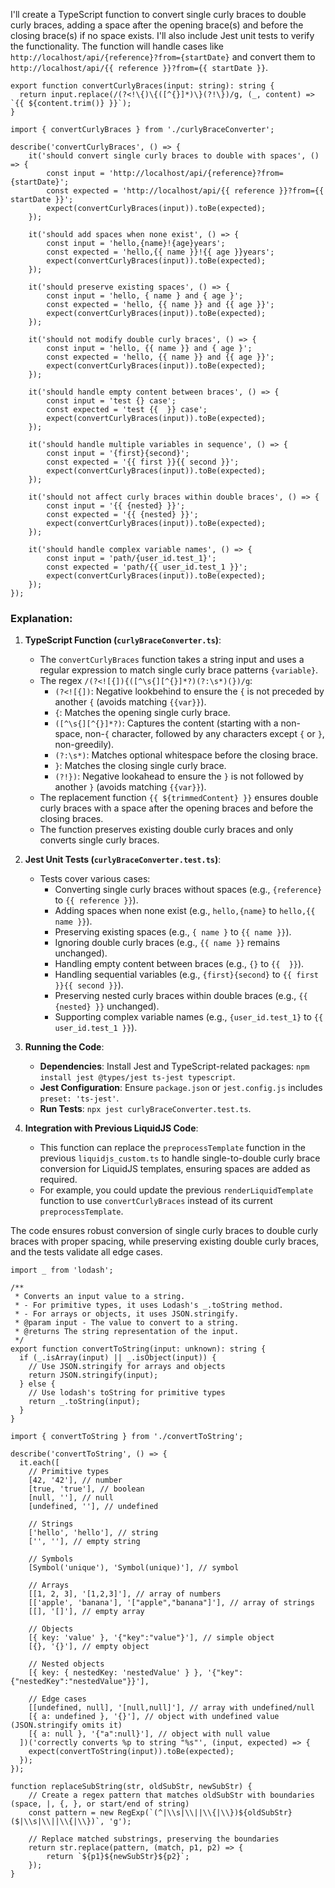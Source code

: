 I'll create a TypeScript function to convert single curly braces to double curly braces, adding a space after the opening brace(s) and before the closing brace(s) if no space exists. I'll also include Jest unit tests to verify the functionality. The function will handle cases like `http://localhost/api/{reference}?from={startDate}` and convert them to `http://localhost/api/{{ reference }}?from={{ startDate }}`.

```
export function convertCurlyBraces(input: string): string {
  return input.replace(/(?<!\{)\{([^{}]*)\}(?!\})/g, (_, content) => `{{ ${content.trim()} }}`);
}
```

```
import { convertCurlyBraces } from './curlyBraceConverter';

describe('convertCurlyBraces', () => {
    it('should convert single curly braces to double with spaces', () => {
        const input = 'http://localhost/api/{reference}?from={startDate}';
        const expected = 'http://localhost/api/{{ reference }}?from={{ startDate }}';
        expect(convertCurlyBraces(input)).toBe(expected);
    });

    it('should add spaces when none exist', () => {
        const input = 'hello,{name}!{age}years';
        const expected = 'hello,{{ name }}!{{ age }}years';
        expect(convertCurlyBraces(input)).toBe(expected);
    });

    it('should preserve existing spaces', () => {
        const input = 'hello, { name } and { age }';
        const expected = 'hello, {{ name }} and {{ age }}';
        expect(convertCurlyBraces(input)).toBe(expected);
    });

    it('should not modify double curly braces', () => {
        const input = 'hello, {{ name }} and { age }';
        const expected = 'hello, {{ name }} and {{ age }}';
        expect(convertCurlyBraces(input)).toBe(expected);
    });

    it('should handle empty content between braces', () => {
        const input = 'test {} case';
        const expected = 'test {{  }} case';
        expect(convertCurlyBraces(input)).toBe(expected);
    });

    it('should handle multiple variables in sequence', () => {
        const input = '{first}{second}';
        const expected = '{{ first }}{{ second }}';
        expect(convertCurlyBraces(input)).toBe(expected);
    });

    it('should not affect curly braces within double braces', () => {
        const input = '{{ {nested} }}';
        const expected = '{{ {nested} }}';
        expect(convertCurlyBraces(input)).toBe(expected);
    });

    it('should handle complex variable names', () => {
        const input = 'path/{user_id.test_1}';
        const expected = 'path/{{ user_id.test_1 }}';
        expect(convertCurlyBraces(input)).toBe(expected);
    });
});
```

### Explanation:
1. **TypeScript Function (`curlyBraceConverter.ts`)**:
   - The `convertCurlyBraces` function takes a string input and uses a regular expression to match single curly brace patterns `{variable}`.
   - The regex `/(?<![{]){([^\s{][^{}]*?)(?:\s*)(})/g`:
     - `(?<![{])`: Negative lookbehind to ensure the `{` is not preceded by another `{` (avoids matching `{{var}}`).
     - `{`: Matches the opening single curly brace.
     - `([^\s{][^{}]*?)`: Captures the content (starting with a non-space, non-`{` character, followed by any characters except `{` or `}`, non-greedily).
     - `(?:\s*)`: Matches optional whitespace before the closing brace.
     - `}`: Matches the closing single curly brace.
     - `(?!})`: Negative lookahead to ensure the `}` is not followed by another `}` (avoids matching `{{var}}`).
   - The replacement function `{{ ${trimmedContent} }}` ensures double curly braces with a space after the opening braces and before the closing braces.
   - The function preserves existing double curly braces and only converts single curly braces.

2. **Jest Unit Tests (`curlyBraceConverter.test.ts`)**:
   - Tests cover various cases:
     - Converting single curly braces without spaces (e.g., `{reference}` to `{{ reference }}`).
     - Adding spaces when none exist (e.g., `hello,{name}` to `hello,{{ name }}`).
     - Preserving existing spaces (e.g., `{ name }` to `{{ name }}`).
     - Ignoring double curly braces (e.g., `{{ name }}` remains unchanged).
     - Handling empty content between braces (e.g., `{}` to `{{  }}`).
     - Handling sequential variables (e.g., `{first}{second}` to `{{ first }}{{ second }}`).
     - Preserving nested curly braces within double braces (e.g., `{{ {nested} }}` unchanged).
     - Supporting complex variable names (e.g., `{user_id.test_1}` to `{{ user_id.test_1 }}`).

3. **Running the Code**:
   - **Dependencies**: Install Jest and TypeScript-related packages: `npm install jest @types/jest ts-jest typescript`.
   - **Jest Configuration**: Ensure `package.json` or `jest.config.js` includes `preset: 'ts-jest'`.
   - **Run Tests**: `npx jest curlyBraceConverter.test.ts`.

4. **Integration with Previous LiquidJS Code**:
   - This function can replace the `preprocessTemplate` function in the previous `liquidjs_custom.ts` to handle single-to-double curly brace conversion for LiquidJS templates, ensuring spaces are added as required.
   - For example, you could update the previous `renderLiquidTemplate` function to use `convertCurlyBraces` instead of its current `preprocessTemplate`.

The code ensures robust conversion of single curly braces to double curly braces with proper spacing, while preserving existing double curly braces, and the tests validate all edge cases.


```
import _ from 'lodash';

/**
 * Converts an input value to a string.
 * - For primitive types, it uses Lodash's _.toString method.
 * - For arrays or objects, it uses JSON.stringify.
 * @param input - The value to convert to a string.
 * @returns The string representation of the input.
 */
export function convertToString(input: unknown): string {
  if (_.isArray(input) || _.isObject(input)) {
    // Use JSON.stringify for arrays and objects
    return JSON.stringify(input);
  } else {
    // Use lodash's toString for primitive types
    return _.toString(input);
  }
}
```

```
import { convertToString } from './convertToString';

describe('convertToString', () => {
  it.each([
    // Primitive types
    [42, '42'], // number
    [true, 'true'], // boolean
    [null, ''], // null
    [undefined, ''], // undefined

    // Strings
    ['hello', 'hello'], // string
    ['', ''], // empty string

    // Symbols
    [Symbol('unique'), 'Symbol(unique)'], // symbol

    // Arrays
    [[1, 2, 3], '[1,2,3]'], // array of numbers
    [['apple', 'banana'], '["apple","banana"]'], // array of strings
    [[], '[]'], // empty array

    // Objects
    [{ key: 'value' }, '{"key":"value"}'], // simple object
    [{}, '{}'], // empty object

    // Nested objects
    [{ key: { nestedKey: 'nestedValue' } }, '{"key":{"nestedKey":"nestedValue"}}'],

    // Edge cases
    [[undefined, null], '[null,null]'], // array with undefined/null
    [{ a: undefined }, '{}'], // object with undefined value (JSON.stringify omits it)
    [{ a: null }, '{"a":null}'], // object with null value
  ])('correctly converts %p to string "%s"', (input, expected) => {
    expect(convertToString(input)).toBe(expected);
  });
});
```

```
function replaceSubString(str, oldSubStr, newSubStr) {
    // Create a regex pattern that matches oldSubStr with boundaries (space, |, {, }, or start/end of string)
    const pattern = new RegExp(`(^|\\s|\\||\\{|\\})${oldSubStr}($|\\s|\\||\\{|\\})`, 'g');
    
    // Replace matched substrings, preserving the boundaries
    return str.replace(pattern, (match, p1, p2) => {
        return `${p1}${newSubStr}${p2}`;
    });
}
```


